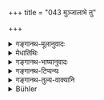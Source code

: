 +++
title = "043 मुञ्जालाभे तु"

+++

<details><summary>गङ्गानथ-मूलानुवादः</summary>

In the event of Muñja (and thb rest) being not available, they should be made of Kuśa, Ashmantaka and Balvaja,—triplicated with one, three or four knots.—(43)
</details>

<details><summary>मेधातिथिः</summary>

आदिशब्दलोपम् अत्र स्मरन्ति । **मुञ्जाद्यलाभ** इति । **कर्तव्या** इति च बहुवचनम् उपपन्नतरम् । भिन्नजातिसंबन्धितया सुव्यक्तो मेखलाभेदः । एकजातिसंबन्धित्वे तु केवलव्यक्तिभेदालम्बनं बहुवचनं स्यात् । विप्रस्येति च प्रकृतस्य बहुवचनेन परिणामः कर्तव्यः । विकल्पश् चैकविषयत्वे स्यात् । न च संभवत्यां गतौ विकल्पो युक्तः । 

- तेन मुञ्जाभावे कौशी । ज्याया अभावे ऽश्मन्तकेन । शाणानां बल्वजैः। तृणौषधिवचनात् कुशादयः । प्रतिनिधिनियमश् चायम् । कुशाद्यभावे ऽप्य् अन्यन् मुञ्जादिसदृशम् उपादेयम् । 

- **त्रिवृत्ता ग्रन्थिनैकेन** । नायं ग्रन्थिसंख्याभेदो वर्णभेदेन । अपि तु प्रत्येकं विकल्पः । कुशादिमेखलास्व् अप्य् अयं ग्रन्थिभेदो धर्मभेदश् चोद्यमानः स्मृत्यन्तरसमाचारस्यानित्यत्वे ऽपि द्रष्टव्यः ॥ २.४३ ॥
</details>

<details><summary>गङ्गानथ-भाष्यानुवादः</summary>

Writers declare that the phrase ‘and the rest’ is understood, the sense being ‘in the event of Muñja *and the rest* being not available.’ And the reason for this is that it is only thus that the plural number ‘should be made,’ becomes more appropriate; specially as the diversity of the girdle has been clearly prescribed in accordance with the diversity of castes. If the girdle spoken of in the present verse were meant for that of any one caste only, then the plural number could be justified only by taking it as referring to the girdle worn by the endless individual members of that one caste; and further, it would be necessary in this case to alter the singular number in ‘*viprasya*’ (of the preceding verse) into the plural number (to bring it into conformity with the present verse); and lastly, in this case all the three alternatives herein mentioned would have to be taken as pertaining to the one girdle (of the Brāhmaṇa only). And no such multiplicity of option should be allowed so long as there is any other way of taking the text.

Thus then the sense of the present verse is as follows—(*a*) if *Muñja* is not available, the girdle should be made of *Kuśa*; if the
*bow-string* is not available, it should be made of *Ashmantaka*; and
(*c*) if the hempen fibre is not available it should be made of
*Balvaja*.

The terms ‘*kuśa*,’ etc., denote grasses and herbs.

This verse is meant to restrict the choice of substitutes; so that in the absence of *kuśa*, etc., one would not be justified in using any other similar substances.

*Triplicated by one knot*. The various numbers (of knots) are not meant
to be restricted to the three castes respectively; they are intended to be optional alternatives for every one of them. This difference in the number of knots in the girdle made of kuśa, etc., as well as the other details laid down in connection with it are to be regarded as regular injunctions, even though the customs laid down in other Smṛtis are not necessarily binding.—(43)
</details>

<details><summary>गङ्गानथ-टिप्पन्यः</summary>

This verse is quoted in *Parāśaramādhava* (Ācāra, p. 447),—and also in
*Madanapārijāta* (p. 20), which latter agrees with Medhātithi in taking
the *Kuśa-Aśmāntaka-Balvaja* as pertaining to the Brāhmaṇa, the Kṣatriya
and the Vaiśya respectively.

*Vīramitrodaya* (Saṃskāra, p. 433) explains that the term ‘*Muñja*’ in
the present verse stands for all its variants mentioned in the preceding
verse, and proceeds to quote the view that what is meant is that—(*a*)
for the Brāhmaṇa in the absence of *Muñja, Kuśa* should be used,—(*b*)
for the Kśatriya in the absence of *Murvā, Aśmāntaka*, and (*c*) for the
Vaiśya in the absence of *Śaṇa, Balvaja*; but dissents from it, stating
it as its own opinion, that all the three substitutes mentioned are
meant for each of the primary substances enjoined before. It cites
another view, according to which, since the present verse mentions the
*Muñja* only, the meaning must be that the three substitutes are meant
for the Brāhmaṇa only; so that for the Kṣatriya and the Vaiśya, if the
substance primarily prescribed under the preceding verse be not
available, they should make use of some other suitable material
resembling the primary. But this view also is not approved as being in
conflict with the text of Yama, which says that—“in the absence, of
*these i.e*. the three, *Muñja, Murvā* and *Śaṇa*, the girdle should be
made of *Kuśa, Aśmāntaka* and *Balvaja*.”

The second half of the verse is quoted in *Vīramitrodaya* (Saṃskāra) on
page 432, where it adds that the options mentioned do not depend
entirely on the wish of the wearer,—the number of knots being, in fact,
determined by the number of *Pravaras* of the *Gotra* to which the boy
belongs.

*Nirṇayasindhu* (p. 189) also quotes this verse;—and *Aparārka* (p. 58),
which explains that the knots are to be made in accordance with one’s
‘Gotra-ṛṣis’;—also *Saṃskāramayūkha* (p. 37), which quotes Kullūka’s
explanation;—in *Saṃskāraratnamālā* (p. 193) as setting forth
substitutes for the girdle-zone; it adds the following notes:—The term
‘*ādi*’ is understood here, the construction being ‘*Muñjādyabhāve*’,
‘in the absence of Muñja *and other substances*’; the number of knots is
to be the same as that of the wearer’s *Pravara*;—in *Nṛsiṃhaprasāda*
(Saṃskāra, p. 43b);—and in *Smṛticandrikā* (Saṃskāra, p. 80), which adds
the note that ‘*trivṛt*’ means ‘threefold’; and that ‘*Muñja*’ here
stands for the *Murvā* and other substances specified in the preceding
verse.
</details>

<details><summary>गङ्गानथ-तुल्य-वाक्यानि</summary>

*Pāraskara-Gṛhyasūtra*, 2.5.24.—‘In the absence of Muñja, it should
consist of Kuśa, Ashman taka and Balvaja.’

*Yama* (Vīramitrodaya-Sarhskāra, p. 433).—‘In the absence of these
(Muñja, Murvā and Hemp), it should consist of Kuśa, Ashmantaka and
Balvaja; and girdles should be made threefold with either one or three
knots.’

*Āśvalāyana-Smṛti* (Vīramitrodaya-Saṃskāra, p. 432).—‘The girdle should
be made triplicated; turned round three times; its knots should he three
or five or seven.’
</details>

<details><summary>Bühler</summary>

043	If Munga grass (and so forth) be not procurable, (the girdles) may be made of Kusa, Asmantaka, and Balbaga (fibres), with a single threefold knot, or with three or five (knots according to the custom of the family).
</details>
